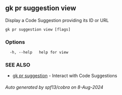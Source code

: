 ## gk pr suggestion view

Display a Code Suggestion providing its ID or URL

```
gk pr suggestion view [flags]
```

### Options

```
  -h, --help   help for view
```

### SEE ALSO

* [gk pr suggestion](gk_pr_suggestion.md)	 - Interact with Code Suggestions

###### Auto generated by spf13/cobra on 8-Aug-2024
